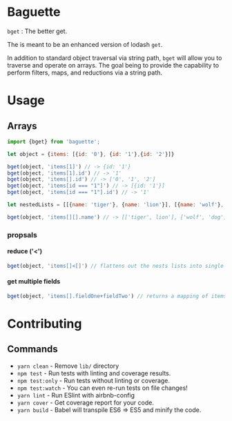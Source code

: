 # Baguette

`bget` : The better get.

The is meant to be an enhanced version of lodash `get`.

In addition to standard object traversal via string path, `bget` will allow you to traverse and operate on arrays. The goal being to provide the capability to perform filters, maps, and reductions via a string path.

# Usage

## Arrays
```js
import {bget} from 'baguette';

let object = {items: [{id: '0'}, {id: '1'},{id: '2'}]}

bget(object, 'items[1]') // -> {id: '1'}
bget(object, 'items[1].id') // -> '1'
bget(object, 'items[].id') // -> ['0', '1', '2']
bget(object, 'items[id === "1"]') // -> [{id: '1'}]
bget(object, 'items[id === "1"].id') // -> '1'

let nestedLists = [[{name: 'tiger'}, {name: 'lion'}], [{name: 'wolf'}, {name: 'dog'}]]

bget(object, 'items[][].name') // -> [['tiger', lion'], ['wolf', 'dog']]
```

### propsals

#### reduce ('<')
```js
bget(object, 'items[]<[]') // flattens out the nests lists into single list
```

#### get multiple fields

```js
bget(object, 'items[].fieldOne+fieldTwo') // returns a mapping of items with the fieldsOne and fieldsTwo
```


# Contributing

## Commands
- `yarn clean` - Remove `lib/` directory
- `npm test` - Run tests with linting and coverage results.
- `npm test:only` - Run tests without linting or coverage.
- `npm test:watch` - You can even re-run tests on file changes!
- `yarn lint` - Run ESlint with airbnb-config
- `yarn cover` - Get coverage report for your code.
- `yarn build` - Babel will transpile ES6 => ES5 and minify the code.


